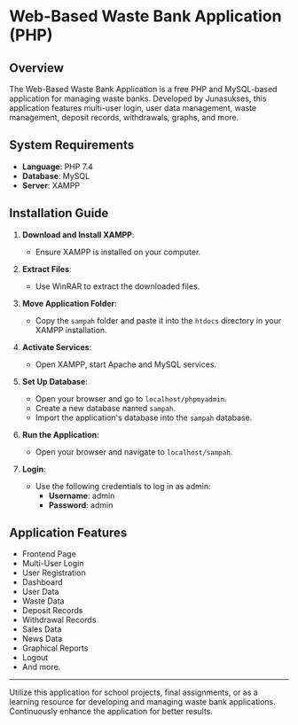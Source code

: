 # Web-Based Waste Bank Application (PHP)

## Overview

The Web-Based Waste Bank Application is a free PHP and MySQL-based application for managing waste banks. Developed by Junasukses, this application features multi-user login, user data management, waste management, deposit records, withdrawals, graphs, and more.

## System Requirements

- **Language**: PHP 7.4
- **Database**: MySQL
- **Server**: XAMPP

## Installation Guide

1. **Download and Install XAMPP**:
   - Ensure XAMPP is installed on your computer.

2. **Extract Files**:
   - Use WinRAR to extract the downloaded files.

3. **Move Application Folder**:
   - Copy the `sampah` folder and paste it into the `htdocs` directory in your XAMPP installation.

4. **Activate Services**:
   - Open XAMPP, start Apache and MySQL services.

5. **Set Up Database**:
   - Open your browser and go to `localhost/phpmyadmin`.
   - Create a new database named `sampah`.
   - Import the application's database into the `sampah` database.

6. **Run the Application**:
   - Open your browser and navigate to `localhost/sampah`.

7. **Login**:
   - Use the following credentials to log in as admin:
     - **Username**: admin
     - **Password**: admin

## Application Features

- Frontend Page
- Multi-User Login
- User Registration
- Dashboard
- User Data
- Waste Data
- Deposit Records
- Withdrawal Records
- Sales Data
- News Data
- Graphical Reports
- Logout
- And more.

---

Utilize this application for school projects, final assignments, or as a learning resource for developing and managing waste bank applications. Continuously enhance the application for better results.
